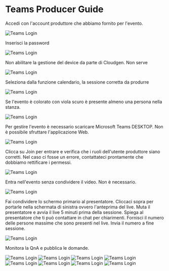 # Teams Producer Guide

Accedi con l'account produttore che abbiamo fornito per l'evento.

![Teams Login](https://github.com/CloudGenVR/HowToMakeStreaming/blob/main/assets/Teams/Producer/01.png)

Inserisci la password

![Teams Login](https://github.com/CloudGenVR/HowToMakeStreaming/blob/main/assets/Teams/Producer/02.png)

Non abilitare la gestione del device da parte di Cloudgen. Non serve

![Teams Login](https://github.com/CloudGenVR/HowToMakeStreaming/blob/main/assets/Teams/Producer/02-b.png)

Seleziona dalla funzione calendario, la sessione corretta da produrre

![Teams Login](https://github.com/CloudGenVR/HowToMakeStreaming/blob/main/assets/Teams/Producer/03.png)

Se l'evento è colorato con viola scuro è presente almeno una persona nella stanza.

![Teams Login](https://github.com/CloudGenVR/HowToMakeStreaming/blob/main/assets/Teams/Producer/04.png)

Per gestire l'evento è necessario scaricare Microsoft Teams DESKTOP. Non è possibile sfruttare l'applicazione Web.

![Teams Login](https://github.com/CloudGenVR/HowToMakeStreaming/blob/main/assets/Teams/Producer/05.png)

Clicca su Join per entrare e verifica che i ruoli dell'utente produttore siano corretti. Nel caso ci fosse un errore, contattateci prontamente che dobbiamo rettificare i permessi.

![Teams Login](https://github.com/CloudGenVR/HowToMakeStreaming/blob/main/assets/Teams/Producer/06.png)

Entra nell'evento senza condividere il video. Non è necessario.

![Teams Login](https://github.com/CloudGenVR/HowToMakeStreaming/blob/main/assets/Teams/Producer/07.png)

Fai condividere lo schermo primario al presentatore. Cliccaci sopra per portarle nella schermata di sinistra ovvero l'anteprima del live.
Muta il presentatore e avvia il live 5 minuti prima della sessione.
Spiega al presentatore che ti può contattare in chat per chiarimenti.
Fornisci il numero delle persone massime che sono presenti nel live. Invia il numero a fine sessione.

![Teams Login](https://github.com/CloudGenVR/HowToMakeStreaming/blob/main/assets/Teams/Producer/08.png)

Monitora la QnA e pubblica le domande. 

![Teams Login](https://github.com/CloudGenVR/HowToMakeStreaming/blob/main/assets/Teams/Producer/09.png)
![Teams Login](https://github.com/CloudGenVR/HowToMakeStreaming/blob/main/assets/Teams/Producer/10.png)
![Teams Login](https://github.com/CloudGenVR/HowToMakeStreaming/blob/main/assets/Teams/Producer/11.png)
![Teams Login](https://github.com/CloudGenVR/HowToMakeStreaming/blob/main/assets/Teams/Producer/12.png)
![Teams Login](https://github.com/CloudGenVR/HowToMakeStreaming/blob/main/assets/Teams/Producer/13.png)
![Teams Login](https://github.com/CloudGenVR/HowToMakeStreaming/blob/main/assets/Teams/Producer/14.png)
![Teams Login](https://github.com/CloudGenVR/HowToMakeStreaming/blob/main/assets/Teams/Producer/15.png)
![Teams Login](https://github.com/CloudGenVR/HowToMakeStreaming/blob/main/assets/Teams/Producer/16.png)

